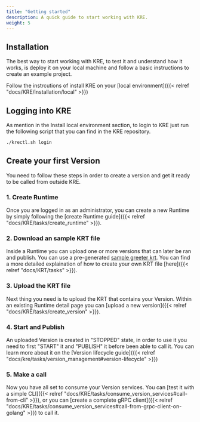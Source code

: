 ```yaml
---
title: "Getting started"
description: A quick guide to start working with KRE.
weight: 5
---
```


## Installation

The best way to start working with KRE, to test it and understand how it works, is deploy it on your local machine and follow a basic instructions to create an example project.

Follow the instrcutions of install KRE on your [local environment]({{< relref "docs/KRE/installation/local" >}})


## Logging into KRE

As mention in the Install local environment section, to login to KRE just run the following script that you can find in the KRE repository.

```bash
./krectl.sh login 
```

## Create your first Version

You need to follow these steps in order to create a version and get it ready to be called from outside KRE.


### 1. Create Runtime

Once you are logged in as an administrator, you can create a new Runtime by simply following the [create Runtime guide]({{< relref "docs/KRE/tasks/create_runtime" >}}).


### 2. Download an sample KRT file

Inside a Runtime you can upload one or more versions that can later be ran and publish. You can use a pre-generated [sample greeter krt](/website/krts/greeter-v1.krt). You can find a more detailed explaination of how to create your own KRT file [here]({{< relref "docs/KRT/tasks" >}}).


### 3. Upload the KRT file

Next thing you need is to upload the KRT that contains your Version. Within an existing Runtime detail page you can [upload a new version]({{< relref "docs/KRE/tasks/create_version" >}}).


### 4. Start and Publish

An uploaded Version is created in "STOPPED" state, in order to use it you need to first "START" it and "PUBLISH" it before been able to call it. You can learn more about it on the [Version lifecycle guide]({{< relref "docs/kre/tasks/version_management#version-lifecycle" >}}) 


### 5. Make a call

Now you have all set to consume your Version services. You can [test it with a simple CLI]({{< relref "docs/KRE/tasks/consume_version_services#call-from-cli" >}}), or you can [create a complete gRPC client]({{< relref "docs/KRE/tasks/consume_version_services#call-from-grpc-client-on-golang" >}}) to call it. 

